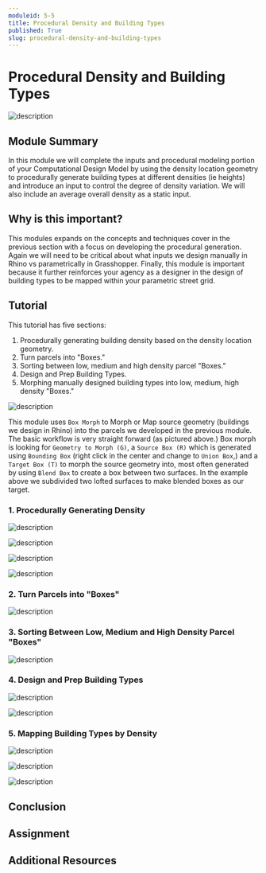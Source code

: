 ```yaml
---
moduleid: 5-5
title: Procedural Density and Building Types
published: True
slug: procedural-density-and-building-types
---
```





# Procedural Density and Building Types

![description](images/5-5-0_Teaser.gif)


## Module Summary

In this module we will complete the inputs and procedural modeling portion of your Computational Design Model by using the density location geometry to procedurally generate building types at different densities (ie heights) and introduce an input to control the degree of density variation. We will also include an average overall density as a static input.

## Why is this important?

This modules expands on the concepts and techniques cover in the previous section with a focus on developing the procedural generation. Again we will need to be critical about what inputs we design manually in Rhino vs parametrically in Grasshopper. Finally, this module is important because it further reinforces your agency as a designer in the design of building types to be mapped within your parametric street grid.

## Tutorial

This tutorial has five sections:

1. Procedurally generating building density based on the density location geometry.
2. Turn parcels into "Boxes."
3. Sorting between low, medium and high density parcel "Boxes."
4. Design and Prep Building Types.
5. Morphing manually designed building types into low, medium, high density "Boxes." 

![description](images/5-5-1_Box-Morph.gif)

This module uses `Box Morph` to Morph or Map source geometry (buildings we design in Rhino) into the parcels we developed in the previous module. The basic workflow is very straight forward (as pictured above.) Box morph is looking for `Geometry to Morph (G)`, a `Source Box (R)` which is generated using `Bounding Box` (right click in the center and change to `Union Box`,) and a `Target Box (T)` to morph the source geometry into, most often generated by using `Blend Box` to create a box between two surfaces. In the example above we subdivided two lofted surfaces to make blended boxes as our target.  

### 1. Procedurally Generating Density



![description](images/5-5-1_Mapping_Density.PNG)

![description](images/5-5-1_Mapping_Density_Copy.PNG)

![description](images/5-5-1_Density-Inputs.PNG)

![description](images/5-5-1_Density-Variation.PNG)


### 2. Turn Parcels into "Boxes"

![description](images/5-5-2_Boxes.PNG)

### 3. Sorting Between Low, Medium and High Density Parcel "Boxes"

![description](images/5-5-3_Sort-Lots.PNG)

### 4. Design and Prep Building Types

![description](images/5-5-5_Design-Building-Types.PNG)

![description](images/5-5-5_Source-Boxes.PNG)

### 5. Mapping Building Types by Density

![description](images/5-5-6_Morph-Set-Up.PNG)

![description](images/5-5-6_Correct-Boxes.PNG)

![description](images/5-5-6_Copy-Morph.PNG)

## Conclusion



## Assignment



## Additional Resources

